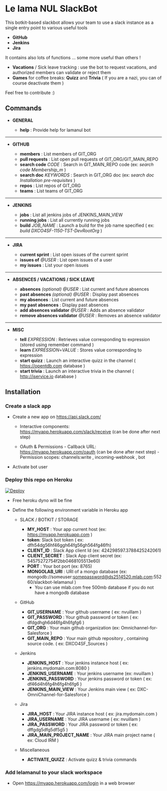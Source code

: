 # Le lama NUL SlackBot

This botkit-based slackbot allows your team to use a slack instance as a single entry point to various useful tools

- **GitHub**
- **Jenkins**
- **Jira**

It contains also lots of functions ... some more useful than others !

- **Vacations** / Sick leave tracking : use the bot to request vacations, and authorized members can validate or reject them
- **Games** for coffee breaks: **Quizz** and **Trivia** ( If you are a nazi, you can of course deactivate them )

Feel free to contribute :)


## Commands

- **GENERAL**

  - **help** : Provide help for lamanul bot

----------

- **GITHUB**

  - **members** : List members of GIT_ORG
  - **pull requests** : List open pull requests of GIT_ORG/GIT_MAIN_REPO
  - **search code** _CODE_ : Search in GIT_MAIN_REPO code (ex: _search code Membership_m_ )
  - **search doc** _KEYWORDS_ : Search in GIT_ORG doc (ex: _search doc Installation pre-requisites_ )
  - **repos** : List repos of GIT_ORG
  - **teams** : List teams of GIT_ORG

----------

- **JENKINS**

  - **jobs** : List all jenkins jobs of JENKINS_MAIN_VIEW
  - **running jobs** : List all currently running jobs  
  - **build** _JOB_NAME_ : Launch a build for the job name specified ( ex: _build DXCO4SF-1150-TST-DevRootOrg_ )

----------

- **JIRA**

  - **current sprint** : List open issues of the current sprint
  - **issues of** _@USER_ : List open issues of a user
  - **my issues**  : List your open issues

----------

- **ABSENCES / VACATIONS / SICK LEAVE**

  - **absences** _(optional) @USER_ : List current and future absences 
  - **past absences** _(optional) @USER_ : Display past absences 
  - **my absences** : List current and future absences 
  - **my past absences** : Display past absences
  - **add absences validator** _@USER_ : Adds an absence validator
  - **remove absences validator** _@USER_ : Removes an absence validator

----------

- **MISC**

  - **tell** _EXPRESSION_ : Retrieves value corresponding to expression (stored using remember command )
  - **learn** _EXPRESSION_=_VALUE_ : Stores value corresponding to expression
  - **start quizz** : Launch an interactive quizz in the channel ( https://opentdb.com database )
  - **start trivia** : Launch an interactive trivia in the channel ( http://jservice.io database )


## Installation

### Create a slack app

- Create a new app on https://api.slack.com/

  - Interactive components: https://myapp.herokuapp.com/slack/receive (can be done after next step)

  - OAuth & Permissions
  		- Callback URL: https://myapp.herokuapp.com/oauth (can be done after next step)
  		- Permission scopes: channels:write , incoming-webhook , bot
 
 - Activate bot user

### Deploy this repo on Heroku

[![Deploy](https://www.herokucdn.com/deploy/button.svg)](https://heroku.com/deploy?template=https://github.com/nvuillam/slackbot-lelamanul)

- Free heroku dyno will be fine

- Define the following environment variable in Heroku app

  - SLACK / BOTKIT / STORAGE
    - **MY_HOST** : Your app current host (ex: https://myapp.herokuapp.com )
    - **token**: Slack bot token ( ex: dfh54dg56hf46ggh64fg56gh564fg46fh)
    - **CLIENT_ID** : Slack App client Id (ex: 424298597.3788425242061) 
    - **CLIENT_SECRET** : Slack App client secret (ex: 54575272754f2bb0468105513e60) 
    - **PORT** : Your bot port (ex: 8765)
    - **MONGOLAB_URI** : URI of a mongo database (ex: mongodb://someuser:somepassword@ds2514520.mlab.com:55260/slackbot-lelamanul )
      - You can use mlab.com free 500mb database if you do not have a mongodb database

  - GitHub
    - **GIT_USERNAME** : Your github username ( ex: nvuillam )
    - **GIT_PASSWORD** : Your github password or token ( ex: dfdgdhgh6d46fg4h6fgfg6 )
    - **GIT_ORG** : Your main github organization  (ex: Omnichannel-for-Salesforce )
    - **GIT_MAIN_REPO** : Your main github repository , containing source code. ( ex: DXCO4SF_Sources )

  - Jenkins
    - **JENKINS_HOST** : Your jenkins instance host ( ex: jenkins.mydomain.com:8080 )
    - **JENKINS_USERNAME** : Your jenkins username (ex: nvuillam )
    - **JENKINS_PASSWORD** : Your jenkins password or token ( ex: df46d4h6fg4h6fg4h6fg6 )
    - **JENKINS_MAIN_VIEW** : Your Jenkins main view ( ex: DXC-OmniChannel-for-Salesforce )

  - Jira
    - **JIRA_HOST** : Your JIRA instance host ( ex: jira.mydomain.com )
    - **JIRA_USERNAME** : Your JIRA username ( ex: nvuillam )
    - **JIRA_PASSWORD** : Your JIRA password or token ( ex: dffgdg5dfg5df5g5 )
    - **JIRA_MAIN_PROJECT_NAME** : Your JIRA main project name ( ex: Cloud IRM )

  - Miscellaneous
    - **ACTIVATE_QUIZZ** : Activate quizz & trivia commands

### Add lelamanul to your slack workspace

- Open https://myapp.herokuapp.com/login in a web browser
